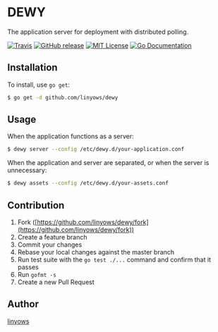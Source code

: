 DEWY
====

The application server for deployment with distributed polling.

[![Travis](https://img.shields.io/travis/linyows/dewy.svg?style=flat-square)][travis]
[![GitHub release](http://img.shields.io/github/release/linyows/dewy.svg?style=flat-square)][release]
[![MIT License](http://img.shields.io/badge/license-MIT-blue.svg?style=flat-square)][license]
[![Go Documentation](http://img.shields.io/badge/go-documentation-blue.svg?style=flat-square)][godocs]

[travis]: https://travis-ci.org/linyows/dewy
[release]: https://github.com/linyows/dewy/releases
[license]: https://github.com/linyows/dewy/blob/master/LICENSE
[godocs]: http://godoc.org/github.com/linyows/dewy

Installation
------------

To install, use `go get`:

```sh
$ go get -d github.com/linyows/dewy
```

Usage
-----

When the application functions as a server:

```sh
$ dewy server --config /etc/dewy.d/your-application.conf
```

When the application and server are separated, or when the server is unnecessary:

```sh
$ dewy assets --config /etc/dewy.d/your-assets.conf
```

Contribution
------------

1. Fork ([https://github.com/linyows/dewy/fork](https://github.com/linyows/dewy/fork))
1. Create a feature branch
1. Commit your changes
1. Rebase your local changes against the master branch
1. Run test suite with the `go test ./...` command and confirm that it passes
1. Run `gofmt -s`
1. Create a new Pull Request

Author
------

[linyows](https://github.com/linyows)

